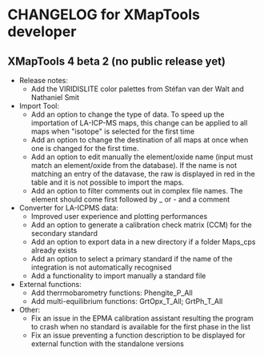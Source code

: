 # CHANGELOG for XMapTools developer

## XMapTools 4 beta 2 (no public release yet)

- Release notes:
  - Add the VIRIDISLITE color palettes from Stéfan van der Walt and Nathaniel Smit
- Import Tool:
  - Add an option to change the type of data. To speed up the importation of LA-ICP-MS maps, this change can be applied to all maps when "isotope" is selected for the first time
  - Add an option to change the destination of all maps at once when one is changed for the first time.  
  - Add an option to edit manually the element/oxide name (input must match an element/oxide from the database). If the name is not matching an entry of the datavase, the raw is displayed in red in the table and it is not possible to import the maps. 
  - Add an option to filter comments out in complex file names. The element should come first followed by _ or - and a comment 
- Converter for LA-ICPMS data:
  - Improved user experience and plotting performances
  - Add an option to generate a calibration check matrix (CCM) for the secondary standard
  - Add an option to export data in a new directory if a folder Maps\_cps already exists
  - Add an option to select a primary standard if the name of the integration is not automatically recognised
  - Add a functionality to import manually a standard file 
- External functions:
  - Add therrmobarometry functions: Phengite\_P\_All
  - Add multi-equilibrium functions: GrtOpx\_T\_All; GrtPh\_T\_All
- Other:
  - Fix an issue in the EPMA calibration assistant resulting the program to crash when no standard is available for the first phase in the list
  - Fix an issue preventing a function description to be displayed for external function with the standalone versions  
